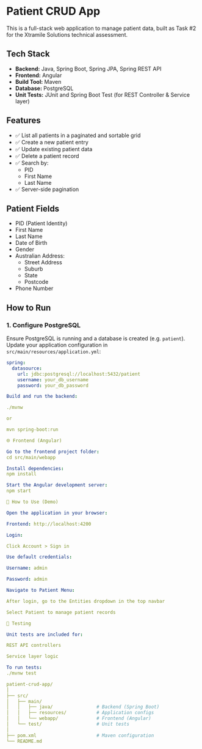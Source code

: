 # Patient CRUD App

This is a full-stack web application to manage patient data, built as Task #2 for the Xtramile Solutions technical assessment.

## Tech Stack
- **Backend:** Java, Spring Boot, Spring JPA, Spring REST API
- **Frontend:** Angular
- **Build Tool:** Maven
- **Database:** PostgreSQL
- **Unit Tests:** JUnit and Spring Boot Test (for REST Controller & Service layer)

## Features
- ✅ List all patients in a paginated and sortable grid
- ✅ Create a new patient entry
- ✅ Update existing patient data
- ✅ Delete a patient record
- ✅ Search by:
  - PID
  - First Name
  - Last Name
- ✅ Server-side pagination

## Patient Fields
- PID (Patient Identity)
- First Name
- Last Name
- Date of Birth
- Gender
- Australian Address:
  - Street Address
  - Suburb
  - State
  - Postcode
- Phone Number

## How to Run

### 1. Configure PostgreSQL
Ensure PostgreSQL is running and a database is created (e.g. `patient`).  
Update your application configuration in `src/main/resources/application.yml`:

```yaml
spring:
  datasource:
    url: jdbc:postgresql://localhost:5432/patient
    username: your_db_username
    password: your_db_password

Build and run the backend:

./mvnw

or

mvn spring-boot:run

🌐 Frontend (Angular)

Go to the frontend project folder:
cd src/main/webapp

Install dependencies:
npm install

Start the Angular development server:
npm start

🔑 How to Use (Demo)

Open the application in your browser:

Frontend: http://localhost:4200

Login:

Click Account > Sign in

Use default credentials:

Username: admin

Password: admin

Navigate to Patient Menu:

After login, go to the Entities dropdown in the top navbar

Select Patient to manage patient records

🧪 Testing

Unit tests are included for:

REST API controllers

Service layer logic

To run tests:
./mvnw test

patient-crud-app/
│
├── src/
│   ├── main/
│   │   ├── java/                # Backend (Spring Boot)
│   │   ├── resources/           # Application configs
│   │   └── webapp/              # Frontend (Angular)
│   └── test/                    # Unit tests
│
├── pom.xml                      # Maven configuration
└── README.md
